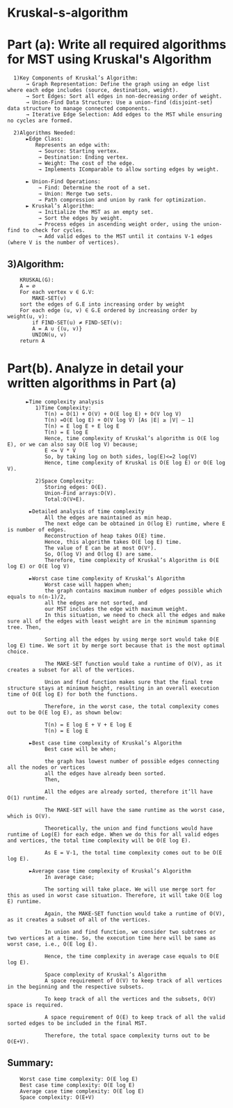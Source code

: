 # Kruskal-s-algorithm
# Part (a): Write all required algorithms for MST using Kruskal's Algorithm

      1)Key Components of Kruskal’s Algorithm:
          → Graph Representation: Define the graph using an edge list where each edge includes (source, destination, weight).
          → Sort Edges: Sort all edges in non-decreasing order of weight.
          → Union-Find Data Structure: Use a union-find (disjoint-set) data structure to manage connected components.
          → Iterative Edge Selection: Add edges to the MST while ensuring no cycles are formed.

      2)Algorithms Needed:
          ►Edge Class:
             Represents an edge with:
              → Source: Starting vertex.
              → Destination: Ending vertex.
              → Weight: The cost of the edge.
              → Implements IComparable to allow sorting edges by weight.
        
          ► Union-Find Operations:
              → Find: Determine the root of a set.
              → Union: Merge two sets.
              → Path compression and union by rank for optimization.
          ► Kruskal’s Algorithm:
              → Initialize the MST as an empty set.
              → Sort the edges by weight.
              → Process edges in ascending weight order, using the union-find to check for cycles.
              → Add valid edges to the MST until it contains V-1 edges (where V is the number of vertices).
      
## 3)Algorithm:
        KRUSKAL(G):
        A = ∅
        For each vertex v ∈ G.V:
            MAKE-SET(v)
        sort the edges of G.E into increasing order by weight
        For each edge (u, v) ∈ G.E ordered by increasing order by weight(u, v):
            if FIND-SET(u) ≠ FIND-SET(v):       
            A = A ∪ {(u, v)}
            UNION(u, v)
        return A

# Part(b). Analyze in detail your written algorithms in Part (a)
          ►Time complexity analysis
             1)Time Complexity:
                T(n) = O(1) + O(V) + O(E log E) + O(V log V)
                T(n) =O(E log E) + O(V log V) [As |E| ≥ |V| — 1]
                T(n) = E log E + E log E
                T(n) = E log E
                Hence, time complexity of Kruskal’s algorithm is O(E log E), or we can also say O(E log V) because; 
                E <= V * V
                So, by taking log on both sides, log(E)<=2 log(V)
                Hence, time complexity of Kruskal is O(E log E) or O(E log V).
                
             2)Space Complexity:
                Storing edges: O(E).
                Union-Find arrays:O(V).
                Total:O(V+E).
        
           ►Detailed analysis of time complexity
                All the edges are maintained as min heap.
                The next edge can be obtained in O(log E) runtime, where E is number of edges.
                Reconstruction of heap takes O(E) time.
                Hence, this algorithm takes O(E log E) time.
                The value of E can be at most O(V²).
                So, O(log V) and O(log E) are same.
                Therefore, time complexity of Kruskal’s Algorithm is O(E log E) or O(E log V)
                
           ►Worst case time complexity of Kruskal’s Algorithm
                Worst case will happen when;
                the graph contains maximum number of edges possible which equals to n(n-1)/2,
                all the edges are not sorted, and
                our MST includes the edge with maximum weight.
                In this situation, we need to check all the edges and make sure all of the edges with least weight are in the minimum spanning tree. Then,
                
                Sorting all the edges by using merge sort would take O(E log E) time. We sort it by merge sort because that is the most optimal choice.
                
                The MAKE-SET function would take a runtime of O(V), as it creates a subset for all of the vertices.
                
                Union and find function makes sure that the final tree structure stays at minimum height, resulting in an overall execution time of O(E log E) for both the functions.
                
                Therefore, in the worst case, the total complexity comes out to be O(E log E), as shown below:
                
                T(n) = E log E + V + E log E
                T(n) = E log E
        
           ►Best case time complexity of Kruskal’s Algorithm
                Best case will be when;
                
                the graph has lowest number of possible edges connecting all the nodes or vertices
                all the edges have already been sorted.
                Then,
                
                All the edges are already sorted, therefore it’ll have O(1) runtime.
                
                The MAKE-SET will have the same runtime as the worst case, which is O(V).
                
                Theoretically, the union and find functions would have runtime of Log(E) for each edge. When we do this for all valid edges and vertices, the total time complexity will be O(E log E).
                
                As E = V-1, the total time complexity comes out to be O(E log E).
        
           ►Average case time complexity of Kruskal’s Algorithm
                In average case;
                
                The sorting will take place. We will use merge sort for this as used in worst case situation. Therefore, it will take O(E log E) runtime.
                
                Again, the MAKE-SET function would take a runtime of O(V), as it creates a subset of all of the vertices.
                
                In union and find function, we consider two subtrees or two vertices at a time. So, the execution time here will be same as worst case, i.e., O(E log E).
                
                Hence, the time complexity in average case equals to O(E log E).
                
                Space complexity of Kruskal’s Algorithm
                A space requirement of O(V) to keep track of all vertices in the beginning and the respective subsets.
                
                To keep track of all the vertices and the subsets, O(V) space is required.
                
                A space requirement of O(E) to keep track of all the valid sorted edges to be included in the final MST.
                
                Therefore, the total space complexity turns out to be O(E+V).

## Summary:
        Worst case time complexity: O(E log E)
        Best case time complexity: O(E log E)
        Average case time complexity: O(E log E)
        Space complexity: O(E+V)        
                






